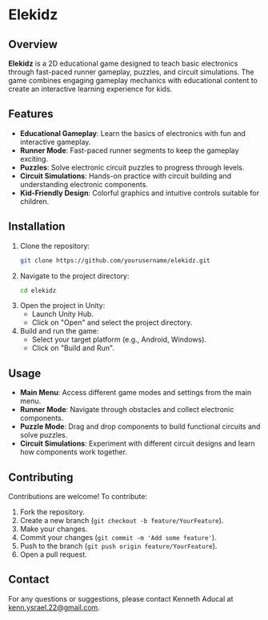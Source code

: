 # Elekidz

## Overview
**Elekidz** is a 2D educational game designed to teach basic electronics through fast-paced runner gameplay, puzzles, and circuit simulations. The game combines engaging gameplay mechanics with educational content to create an interactive learning experience for kids.

## Features
- **Educational Gameplay**: Learn the basics of electronics with fun and interactive gameplay.
- **Runner Mode**: Fast-paced runner segments to keep the gameplay exciting.
- **Puzzles**: Solve electronic circuit puzzles to progress through levels.
- **Circuit Simulations**: Hands-on practice with circuit building and understanding electronic components.
- **Kid-Friendly Design**: Colorful graphics and intuitive controls suitable for children.

## Installation
1. Clone the repository:
    ```bash
    git clone https://github.com/yourusername/elekidz.git
    ```
2. Navigate to the project directory:
    ```bash
    cd elekidz
    ```
3. Open the project in Unity:
    - Launch Unity Hub.
    - Click on "Open" and select the project directory.
4. Build and run the game:
    - Select your target platform (e.g., Android, Windows).
    - Click on "Build and Run".

## Usage
- **Main Menu**: Access different game modes and settings from the main menu.
- **Runner Mode**: Navigate through obstacles and collect electronic components.
- **Puzzle Mode**: Drag and drop components to build functional circuits and solve puzzles.
- **Circuit Simulations**: Experiment with different circuit designs and learn how components work together.

## Contributing
Contributions are welcome! To contribute:
1. Fork the repository.
2. Create a new branch (`git checkout -b feature/YourFeature`).
3. Make your changes.
4. Commit your changes (`git commit -m 'Add some feature'`).
5. Push to the branch (`git push origin feature/YourFeature`).
6. Open a pull request.

## Contact
For any questions or suggestions, please contact Kenneth Aducal at kenn.ysrael.22@gmail.com.
